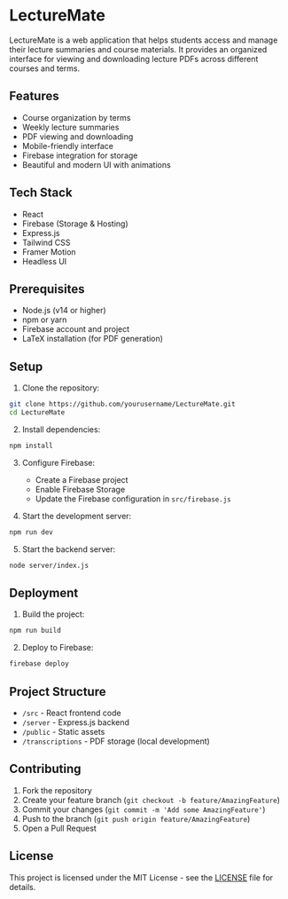 # LectureMate

LectureMate is a web application that helps students access and manage their lecture summaries and course materials. It provides an organized interface for viewing and downloading lecture PDFs across different courses and terms.

## Features

- Course organization by terms
- Weekly lecture summaries
- PDF viewing and downloading
- Mobile-friendly interface
- Firebase integration for storage
- Beautiful and modern UI with animations

## Tech Stack

- React
- Firebase (Storage & Hosting)
- Express.js
- Tailwind CSS
- Framer Motion
- Headless UI

## Prerequisites

- Node.js (v14 or higher)
- npm or yarn
- Firebase account and project
- LaTeX installation (for PDF generation)

## Setup

1. Clone the repository:
```bash
git clone https://github.com/yourusername/LectureMate.git
cd LectureMate
```

2. Install dependencies:
```bash
npm install
```

3. Configure Firebase:
   - Create a Firebase project
   - Enable Firebase Storage
   - Update the Firebase configuration in `src/firebase.js`

4. Start the development server:
```bash
npm run dev
```

5. Start the backend server:
```bash
node server/index.js
```

## Deployment

1. Build the project:
```bash
npm run build
```

2. Deploy to Firebase:
```bash
firebase deploy
```

## Project Structure

- `/src` - React frontend code
- `/server` - Express.js backend
- `/public` - Static assets
- `/transcriptions` - PDF storage (local development)

## Contributing

1. Fork the repository
2. Create your feature branch (`git checkout -b feature/AmazingFeature`)
3. Commit your changes (`git commit -m 'Add some AmazingFeature'`)
4. Push to the branch (`git push origin feature/AmazingFeature`)
5. Open a Pull Request

## License

This project is licensed under the MIT License - see the [LICENSE](LICENSE) file for details.
